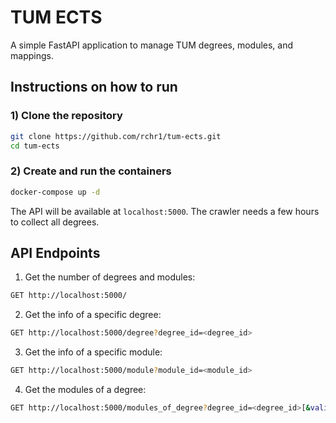 # TUM ECTS

A simple FastAPI application to manage TUM degrees, modules, and mappings.

## Instructions on how to run

### 1) Clone the repository
```bash
git clone https://github.com/rchr1/tum-ects.git
cd tum-ects
```

### 2) Create and run the containers
```bash
docker-compose up -d
```

The API will be available at `localhost:5000`. The crawler needs a few hours to collect all degrees.

## API Endpoints
1. Get the number of degrees and modules:
```bash
GET http://localhost:5000/
```
2. Get the info of a specific degree:
```bash
GET http://localhost:5000/degree?degree_id=<degree_id>
```
3. Get the info of a specific module:
```bash
GET http://localhost:5000/module?module_id=<module_id>
```
4. Get the modules of a degree:
```bash
GET http://localhost:5000/modules_of_degree?degree_id=<degree_id>[&valid_from=<valid_from>&valid_to=<valid_to>&degree_version=<degree_version>]
```